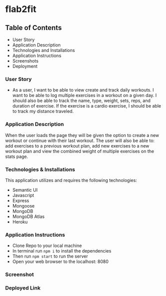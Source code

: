# flab2fit

## Table of Contents
- User Story
- Application Description
- Technologies and Installations
- Application Instructions
- Screenshots
- Deployment

### User Story
- As a user, I want to be able to view create and track daily workouts. I want to be able to log multiple exercises in a workout on a given day. I should also be able to track the name, type, weight, sets, reps, and duration of exercise. If the exercise is a cardio exercise, I should be able to track my distance traveled.

### Application Description
When the user loads the page they will be given the option to create a new workout or continue with their last workout.  The user will also be able to:  add exercises to a previous workout plan, add new exercises to a new workout plan and view the combined weight of multiple exercises on the stats page.

### Technologies & Installations
This application utilizes and requires the following technologies:
 - Semantic UI
 - Javascript
 - Express
 - Mongoose 
 - MongoDB
 - MongoDB Atlas
 - Heroku

### Application Instructions
- Clone Repo to your local machine
- In terminal run `npm i` to install the dependencies
- Then run `npm start` to run the server
- Open your web browser to the localhost: 8080

### Screenshot

### Deployed Link
